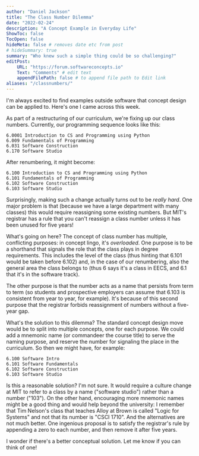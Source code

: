```yaml
---
author: "Daniel Jackson"
title: "The Class Number Dilemma"
date: "2022-02-24"
description: "A Concept Example in Everyday Life"
ShowToc: false
TocOpen: false
hideMeta: false # removes date etc from post
# hideSummary: true
summary: "Who knew such a simple thing could be so challenging?"
editPost:
    URL: "https://forum.softwareconcepts.io"
    Text: "Comments" # edit text
    appendFilePath: false # to append file path to Edit link
aliases: "/classnumbers/"
---
```

I'm always excited to find examples outside software that concept design can be applied to. Here's one I came across this week.

As part of a restructuring of our curriculum, we're fixing up our class numbers. Currently, our programming sequence looks like this:

	6.0001 Introduction to CS and Programming using Python
	6.009 Fundamentals of Programming
	6.031 Software Construction
	6.170 Software Studio

After renumbering, it might become:

	6.100 Introduction to CS and Programming using Python
	6.101 Fundamentals of Programming
	6.102 Software Construction
	6.103 Software Studio

Surprisingly, making such a change actually turns out to be *really hard*. One major problem is that (because we have a large department with many classes) this would require reassigning some existing numbers. But MIT's registrar has a rule that you can't reassign a class number unless it has been unused for five years!

What's going on here? The concept of class number has multiple, conflicting purposes: in concept lingo, it's *overloaded*. One purpose is to be a shorthand that signals the role that the class plays in degree requirements. This includes the level of the class (thus hinting that 6.101 would be taken before 6.102) and, in the case of our renumbering, also the general area the class belongs to (thus 6 says it's a class in EECS, and 6.1 that it's in the software track).

The other purpose is that the number acts as a name that persists from term to term (so students and prospective employers can assume that 6.103 is consistent from year to year, for example). It's because of this second purpose that the registrar forbids reassignment of numbers without a five-year gap.

What's the solution to this dilemma? The standard concept design move would be to split into multiple concepts, one for each purpose. We could add a mnemonic name (or commandeer the course title) to serve the naming purpose, and reserve the number for signaling the place in the curriculum. So then we might have, for example:

	6.100 Software Intro
	6.101 Software Fundamentals
	6.102 Software Construction
	6.103 Software Studio

Is this a reasonable solution? I'm not sure. It would require a culture change at MIT to refer to a class by a name ("software studio") rather than a number ("103"). On the other hand, encouraging more mnemonic names might be a good thing and would help beyond the university: I remember that Tim Nelson's class that teaches Alloy at Brown is called "Logic for Systems" and not that its number is "CSCI 1710". And the alternatives are not much better. One ingenious proposal is to satisfy the registrar's rule by appending a zero to each number, and then remove it after five years.

I wonder if there's a better conceptual solution. Let me know if you can think of one!

